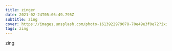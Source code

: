 ```yaml
---
title: zinger
date: 2021-02-24T05:05:49.795Z
subtitle: zing
cover: https://images.unsplash.com/photo-1613922979078-70e49e3f0e72?ixid=MXwxMjA3fDB8MHxwaG90by1wYWdlfHx8fGVufDB8fHw%3D&ixlib=rb-1.2.1&auto=format&fit=crop&w=668&q=80
tags: zing
---
```

zing